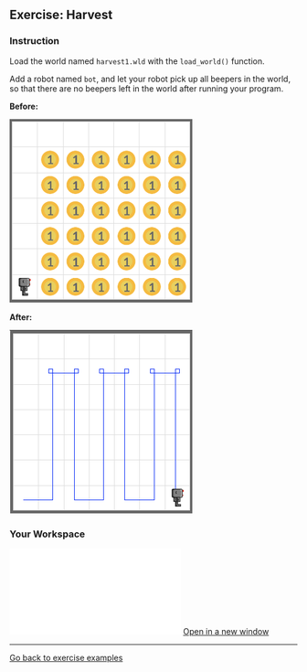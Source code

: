## Exercise: Harvest

### Instruction

Load the world named `harvest1.wld` with the `load_world()` function.

Add a robot named `bot`, and let your robot pick up all beepers in the world, so that there are no beepers left in the world after running your program.

**Before:**

<img src="/images/robot_harvest_before.png" style="max-width: 320px;height: auto" />


**After:**

<img src="/images/robot_harvest_after.png" style="max-width: 320px;height: auto" />

### Your Workspace

<iframe src="/pad.html?p=exercise-robot-harvest" class="u-pad-frame" frameborder="0"></iframe>

<a class="button" href="/pad.html?p=exercise-robot-harvest" target="_blank">
    Open in a new window
</a>

<hr />

<a href="/docs/exercises.html">Go back to exercise examples</a>